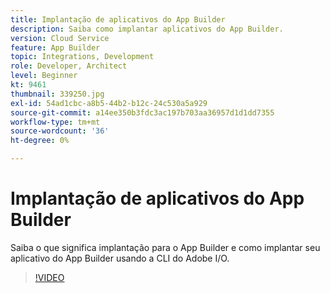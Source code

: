 ```yaml
---
title: Implantação de aplicativos do App Builder
description: Saiba como implantar aplicativos do App Builder.
version: Cloud Service
feature: App Builder
topic: Integrations, Development
role: Developer, Architect
level: Beginner
kt: 9461
thumbnail: 339250.jpg
exl-id: 54ad1cbc-a8b5-44b2-b12c-24c530a5a929
source-git-commit: a14ee350b3fdc3ac197b703aa36957d1d1dd7355
workflow-type: tm+mt
source-wordcount: '36'
ht-degree: 0%

---
```


# Implantação de aplicativos do App Builder

Saiba o que significa implantação para o App Builder e como implantar seu aplicativo do App Builder usando a CLI do Adobe I/O.

>[!VIDEO](https://video.tv.adobe.com/v/339250/?quality=12&learn=on)
